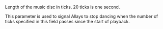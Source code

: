 Length of the music disc in ticks. 20 ticks is one second.

This parameter is used to signal Allays to stop dancing when the number of ticks 
specified in this field passes since the start of playback.
